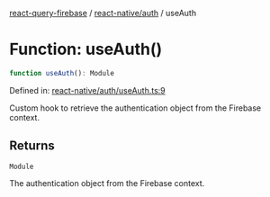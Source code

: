 [react-query-firebase](../../../modules.md) / [react-native/auth](../index.md) / useAuth

# Function: useAuth()

```ts
function useAuth(): Module
```

Defined in: [react-native/auth/useAuth.ts:9](https://github.com/vpishuk/react-query-firebase/blob/43c0734068a570cd646254bb366ccd8007f7dfed/react-native/auth/useAuth.ts#L9)

Custom hook to retrieve the authentication object from the Firebase context.

## Returns

`Module`

The authentication object from the Firebase context.
